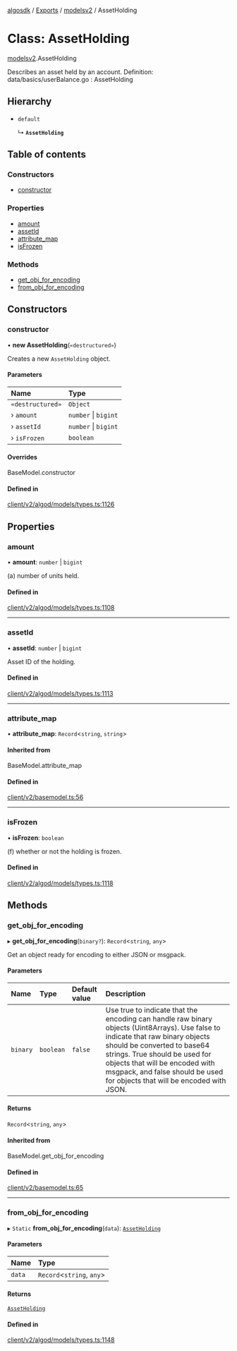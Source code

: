 [algosdk](../README.md) / [Exports](../modules.md) / [modelsv2](../modules/modelsv2.md) / AssetHolding

# Class: AssetHolding

[modelsv2](../modules/modelsv2.md).AssetHolding

Describes an asset held by an account.
Definition:
data/basics/userBalance.go : AssetHolding

## Hierarchy

- `default`

  ↳ **`AssetHolding`**

## Table of contents

### Constructors

- [constructor](modelsv2.AssetHolding.md#constructor)

### Properties

- [amount](modelsv2.AssetHolding.md#amount)
- [assetId](modelsv2.AssetHolding.md#assetid)
- [attribute\_map](modelsv2.AssetHolding.md#attribute_map)
- [isFrozen](modelsv2.AssetHolding.md#isfrozen)

### Methods

- [get\_obj\_for\_encoding](modelsv2.AssetHolding.md#get_obj_for_encoding)
- [from\_obj\_for\_encoding](modelsv2.AssetHolding.md#from_obj_for_encoding)

## Constructors

### constructor

• **new AssetHolding**(`«destructured»`)

Creates a new `AssetHolding` object.

#### Parameters

| Name | Type |
| :------ | :------ |
| `«destructured»` | `Object` |
| › `amount` | `number` \| `bigint` |
| › `assetId` | `number` \| `bigint` |
| › `isFrozen` | `boolean` |

#### Overrides

BaseModel.constructor

#### Defined in

[client/v2/algod/models/types.ts:1126](https://github.com/algorand/js-algorand-sdk/blob/13a5d73/src/client/v2/algod/models/types.ts#L1126)

## Properties

### amount

• **amount**: `number` \| `bigint`

(a) number of units held.

#### Defined in

[client/v2/algod/models/types.ts:1108](https://github.com/algorand/js-algorand-sdk/blob/13a5d73/src/client/v2/algod/models/types.ts#L1108)

___

### assetId

• **assetId**: `number` \| `bigint`

Asset ID of the holding.

#### Defined in

[client/v2/algod/models/types.ts:1113](https://github.com/algorand/js-algorand-sdk/blob/13a5d73/src/client/v2/algod/models/types.ts#L1113)

___

### attribute\_map

• **attribute\_map**: `Record`<`string`, `string`\>

#### Inherited from

BaseModel.attribute\_map

#### Defined in

[client/v2/basemodel.ts:56](https://github.com/algorand/js-algorand-sdk/blob/13a5d73/src/client/v2/basemodel.ts#L56)

___

### isFrozen

• **isFrozen**: `boolean`

(f) whether or not the holding is frozen.

#### Defined in

[client/v2/algod/models/types.ts:1118](https://github.com/algorand/js-algorand-sdk/blob/13a5d73/src/client/v2/algod/models/types.ts#L1118)

## Methods

### get\_obj\_for\_encoding

▸ **get_obj_for_encoding**(`binary?`): `Record`<`string`, `any`\>

Get an object ready for encoding to either JSON or msgpack.

#### Parameters

| Name | Type | Default value | Description |
| :------ | :------ | :------ | :------ |
| `binary` | `boolean` | `false` | Use true to indicate that the encoding can handle raw binary objects (Uint8Arrays). Use false to indicate that raw binary objects should be converted to base64 strings. True should be used for objects that will be encoded with msgpack, and false should be used for objects that will be encoded with JSON. |

#### Returns

`Record`<`string`, `any`\>

#### Inherited from

BaseModel.get\_obj\_for\_encoding

#### Defined in

[client/v2/basemodel.ts:65](https://github.com/algorand/js-algorand-sdk/blob/13a5d73/src/client/v2/basemodel.ts#L65)

___

### from\_obj\_for\_encoding

▸ `Static` **from_obj_for_encoding**(`data`): [`AssetHolding`](modelsv2.AssetHolding.md)

#### Parameters

| Name | Type |
| :------ | :------ |
| `data` | `Record`<`string`, `any`\> |

#### Returns

[`AssetHolding`](modelsv2.AssetHolding.md)

#### Defined in

[client/v2/algod/models/types.ts:1148](https://github.com/algorand/js-algorand-sdk/blob/13a5d73/src/client/v2/algod/models/types.ts#L1148)
